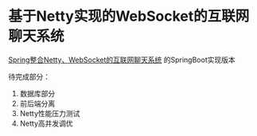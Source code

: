 # 基于Netty实现的WebSocket的互联网聊天系统

[Spring整合Netty、WebSocket的互联网聊天系统](https://segmentfault.com/a/1190000015681145#articleHeader11) 的SpringBoot实现版本

待完成部分：

1. 数据库部分
2. 前后端分离
3. Netty性能压力测试
4. Netty高并发调优
